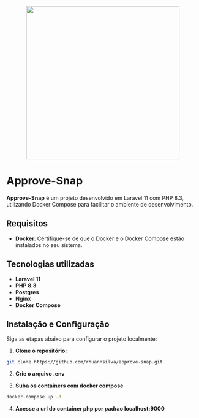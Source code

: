 <p align="center"><a href="https://laravel.com" target="_blank"><img src="https://raw.githubusercontent.com/laravel/art/master/logo-lockup/5%20SVG/2%20CMYK/1%20Full%20Color/laravel-logolockup-cmyk-red.svg" width="400"></a></p>

# Approve-Snap

**Approve-Snap** é um projeto desenvolvido em Laravel 11 com PHP 8.3, utilizando Docker Compose para facilitar o ambiente de desenvolvimento.

## Requisitos

- **Docker**: Certifique-se de que o Docker e o Docker Compose estão instalados no seu sistema.

## Tecnologias utilizadas

- **Laravel 11**
- **PHP 8.3**
- **Postgres**
- **Nginx**
- **Docker Compose**

## Instalação e Configuração

Siga as etapas abaixo para configurar o projeto localmente:

1. **Clone o repositório:**

```sh
git clone https://github.com/rhuannsilva/approve-snap.git
```

2. **Crie o arquivo .env**

3. **Suba os containers com docker compose**

```sh
docker-compose up -d
```

4. **Acesse a url do container php por padrao localhost:9000**

